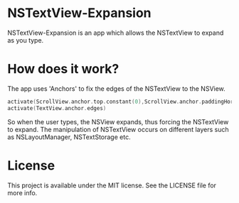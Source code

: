 # NSTextView-Expansion
NSTextView-Expansion is an app which allows the NSTextView to expand as you type.

# How does it work?
The app uses 'Anchors' to fix the edges of the NSTextView to the NSView. 
```Swift
activate(ScrollView.anchor.top.constant(0),ScrollView.anchor.paddingHorizontally(0))
activate(TextView.anchor.edges)
```
So when the user types, the NSView expands, thus forcing the NSTextView to expand. 
The manipulation of NSTextView occurs on different layers such as NSLayoutManager, NSTextStorage etc. 

# License
This project is available under the MIT license. See the LICENSE file for more info.



